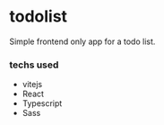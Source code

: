 # todolist

Simple frontend only app for a todo list.

### techs used

- vitejs
- React
- Typescript
- Sass